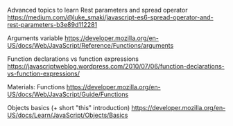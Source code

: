 Advanced topics to learn
Rest parameters and spread operator
https://medium.com/@luke_smaki/javascript-es6-spread-operator-and-rest-parameters-b3e89d112281

Arguments variable
https://developer.mozilla.org/en-US/docs/Web/JavaScript/Reference/Functions/arguments

Function declarations vs function expressions
https://javascriptweblog.wordpress.com/2010/07/06/function-declarations-vs-function-expressions/

Materials:
Functions
https://developer.mozilla.org/en-US/docs/Web/JavaScript/Guide/Functions

Objects basics (+ short "this" introduction)
https://developer.mozilla.org/en-US/docs/Learn/JavaScript/Objects/Basics
